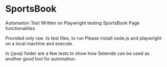 # SportsBook
Automation Test Written on Playwright testing SportsBook Page functionalities 

Provided only raw .ts test files, to run Please install node.js and playwright on a local machine and execute.

In {java} folder are a few tests to show how Selenide can be used as another good tool for automation.
